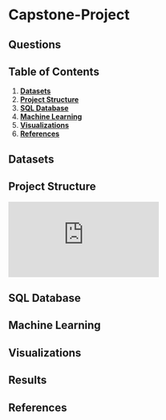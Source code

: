 # Capstone-Project

## Questions

## Table of Contents
1. **[Datasets](#datasets)**
2. **[Project Structure](#structure)**
3. **[SQL Database](#sql)**
4. **[Machine Learning](#learning)**
5. **[Visualizations](#Visuals)**
6. **[References](#references)**


<a name="datasets"></a>
## Datasets


<a name="structure"></a>
## Project Structure
![Owner](https://https://github.com/EduardStalmakov/Capstone-Project/blob/main/ProjectSpecifications/DataPlatformDiagram.pdf)


<a name="sql"></a>
## SQL Database

<a name="learning"></a>
## Machine Learning

<a name="Visuals"></a>
## Visualizations

<a name="results"></a>
## Results

<a name="references"></a>
## References
